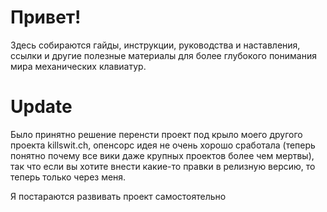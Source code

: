 # Привет!
Здесь собираются гайды, инструкции, руководства и наставления, ссылки и другие полезные материалы для более глубокого понимания мира механических клавиатур.

# Update

Было принятно решение перенсти проект под крыло моего другого проекта killswit.ch, опенсорс идея не очень хорошо сработала (теперь понятно почему все вики даже крупных проектов более чем мертвы), так что если вы хотите внести какие-то правки в релизную версию, то теперь только через меня. 

Я постараются развивать проект самостоятельно
